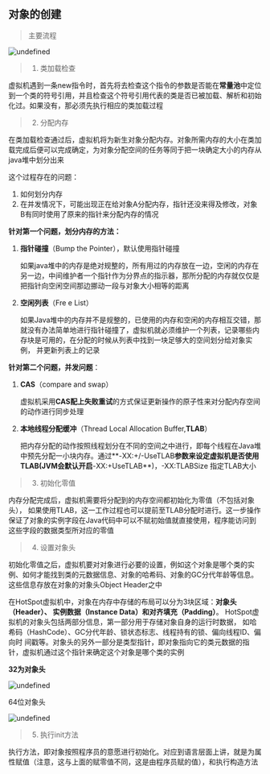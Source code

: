 ## 对象的创建
> 主要流程

![undefined](http://ww1.sinaimg.cn/large/005uJn97gy1goctnhippxj30wv06gwf7.jpg)

> 1. 类加载检查

​		虚拟机遇到一条new指令时，首先将去检查这个指令的参数是否能在**常量池**中定位到一个类的符号引用，并且检查这个符号引用代表的类是否已被加载、解析和初始化过。如果没有，那必须先执行相应的类加载过程

> 2. 分配内存

​		在类加载检查通过后，虚拟机将为新生对象分配内存。对象所需内存的大小在类加载完成后便可以完成确定，为对象分配空间的任务等同于把一块确定大小的内存从java堆中划分出来

这个过程存在的问题：

1. 如何划分内存
2. 在并发情况下，可能出现正在给对象A分配内存，指针还没来得及修改，对象B有同时使用了原来的指针来分配内存的情况

**针对第一个问题，划分内存的方法：**

1. **指针碰撞**（Bump the Pointer），默认使用指针碰撞

   如果java堆中的内存是绝对规整的，所有用过的内存放在一边，空闲的内存在另一边，中间维护者一个指针作为分界点的指示器，那所分配的内存就仅仅是把指针向空闲空间那边挪动一段与对象大小相等的距离

2. **空闲列表**（Fre e List）

   如果Java堆中的内存并不是规整的，已使用的内存和空闲的内存相互交错，那就没有办法简单地进行指针碰撞了，虚拟机就必须维护一个列表，记录哪些内存块是可用的，在分配的时候从列表中找到一块足够大的空间划分给对象实例， 并更新列表上的记录

**针对第二个问题，并发问题**：

1. **CAS**（compare and swap）

   虚拟机采用**CAS配上失败重试**的方式保证更新操作的原子性来对分配内存空间的动作进行同步处理

2. **本地线程分配缓冲**（Thread Local Allocation Buffer,**TLAB**）

   把内存分配的动作按照线程划分在不同的空间之中进行，即每个线程在Java堆中预先分配一小块内存。通过**-XX:+/-UseTLAB**参数来设定虚拟机是否使用TLAB(JVM会默认开启**-XX:+UseTLAB**)，-XX:TLABSize 指定TLAB大小

> 3. 初始化零值

​		内存分配完成后，虚拟机需要将分配到的内存空间都初始化为零值（不包括对象头）， 如果使用TLAB，这一工作过程也可以提前至TLAB分配时进行。这一步操作保证了对象的实例字段在Java代码中可以不赋初始值就直接使用，程序能访问到这些字段的数据类型所对应的零值

> 4. 设置对象头

​		初始化零值之后，虚拟机要对对象进行必要的设置，例如这个对象是哪个类的实例、如何才能找到类的元数据信息、对象的哈希码、对象的GC分代年龄等信息。这些信息存放在对象的对象头Object Header之中

​		在HotSpot虚拟机中，对象在内存中存储的布局可以分为3块区域：**对象头（Header）、 实例数据（Instance Data）和对齐填充（Padding）**。 HotSpot虚拟机的对象头包括两部分信息，第一部分用于存储对象自身的运行时数据， 如哈希码（HashCode）、GC分代年龄、锁状态标志、线程持有的锁、偏向线程ID、偏向时 间戳等。对象头的另外一部分是类型指针，即对象指向它的类元数据的指针，虚拟机通过这个指针来确定这个对象是哪个类的实例

**32为对象头**

![undefined](http://ww1.sinaimg.cn/large/005uJn97gy1gocu5hre6mj315b0a9whv.jpg)

64位对象头

![undefined](http://ww1.sinaimg.cn/large/005uJn97gy1gocu604i2dj30zq0bfdjx.jpg)

> 5. 执行init方法

​		执行方法，即对象按照程序员的意愿进行初始化。对应到语言层面上讲，就是为属性赋值（注意，这与上面的赋零值不同，这是由程序员赋的值），和执行构造方法
